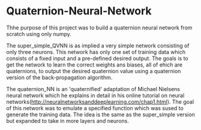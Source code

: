 # Quaternion-Neural-Network

Thhe purpose of this project was to build a quaternion neural network from scratch using only numpy. 

The super_simple_QVNN is as implied a very simple network consisting of only three neurons. This network has only one set of training data 
which consists of a fixed input and a pre-defined desired output. The goals is to get the network to learn the correct weights ans biases,
all of ehich are quaternions, to output the desired quaternion value using a quaternion version of the back-propagation algorithm. 

The quaternion_NN is an 'quaternified' adaptation of Michael Nielsens neural network which he explains in detail in his online tutorial on 
neural networks(http://neuralnetworksanddeeplearning.com/chap1.html). The goal of this network was to emulate a specified function 
which was sused to generate the training data. The idea is the same as the super_simple version but expanded to take in more layers and neurons. 
